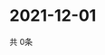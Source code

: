 # 2021-12-01
  共 0条

  <!-- BEGIN -->
  <!-- 最后更新时间Wed Dec 01 2021 13:14:02 GMT+0000 (Coordinated Universal Time) -->
  
  <!-- END -->
  
  
